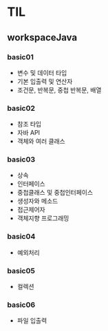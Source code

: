 # TIL

## workspaceJava

### basic01

- 변수 및 데이터 타입
- 기본 입출력 및 연산자
- 조건문, 반복문, 중첩 반복문, 배열

### basic02

- 참조 타입
- 자바 API
- 객체와 여러 클래스

### basic03

- 상속
- 인터페이스
- 중첩클래스 및 중첩인터페이스
- 생성자와 메소드
- 접근제어자
- 객체지향 프로그래밍

### basic04

- 예외처리

### basic05

- 컬렉션

### basic06

- 파일 입출력
